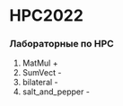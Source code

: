 # HPC2022
### Лабораторные по HPC <br>
1. MatMul + <br>
2. SumVeсt - <br>
3. bilateral - <br>
4. salt_and_pepper - <br>
